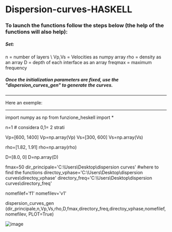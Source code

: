 # Dispersion-curves-HASKELL

### To launch the functions follow the steps below (the help of the functions will also help):

##### Set:
n     = number of layers \\
Vp,Vs = Velocities as numpy array
rho   = density as an array
D     = depth of each interface as an array
freqmax = maximum frequency

##### Once the initialization parameters are fixed, use the "dispersion_curves_gen" to generate the curves.
 ________________
 Here an exemple:
 ________________ 

import numpy as np
from funzione_heskell import *

n=1 # considera 0,1= 2 strati

Vp=[600, 1400]
Vp=np.array(Vp)
Vs=[300, 600]
Vs=np.array(Vs)

rho=[1.82, 1.91]
rho=np.array(rho)

D=[8.0, 0]
D=np.array(D)

fmax=50
dir_principale='C:\\Users\\Desktop\\dispersion curves' #where to find the functions
directoy_vphase='C:\\Users\\Desktop\\dispersion curves\\directoy_vphase'
directory_freq='C:\\Users\\Desktop\\dispersion curves\\directory_freq'

nomefilef='f1'
nomefilev='v1'

dispersion_curves_gen (dir_principale,n,Vp,Vs,rho,D,fmax,directory_freq,directoy_vphase,nomefilef,nomefilev, PLOT=True) 

![image](https://user-images.githubusercontent.com/108676675/200411255-301a2ebd-3cec-47b6-83f2-454d1cc86755.png)


